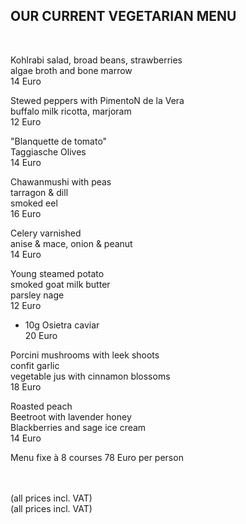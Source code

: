 ## OUR CURRENT VEGETARIAN MENU

<br>
  
Kohlrabi salad, broad beans, strawberries  
algae broth and bone marrow  
14 Euro  
  
  
Stewed peppers with PimentoN de la Vera  
buffalo milk ricotta, marjoram  
12 Euro  
  
  
"Blanquette de tomato"  
Taggiasche Olives  
14 Euro  
  
  
Chawanmushi with peas  
tarragon & dill  
smoked eel  
16 Euro  
  
  
Celery varnished  
anise & mace, onion & peanut  
14 Euro  
  
  
Young steamed potato  
smoked goat milk butter  
parsley nage  
12 Euro  
 + 10g Osietra caviar   
20 Euro  
  
  
Porcini mushrooms with leek shoots  
confit garlic  
vegetable jus with cinnamon blossoms  
18 Euro  
  
  
Roasted peach  
Beetroot with lavender honey  
Blackberries and sage ice cream  
14 Euro  
  
  
Menu fixe à 8 courses 78 Euro per person  

<br>
<br>
(all prices incl. VAT)



<br>
(all prices incl. VAT)
